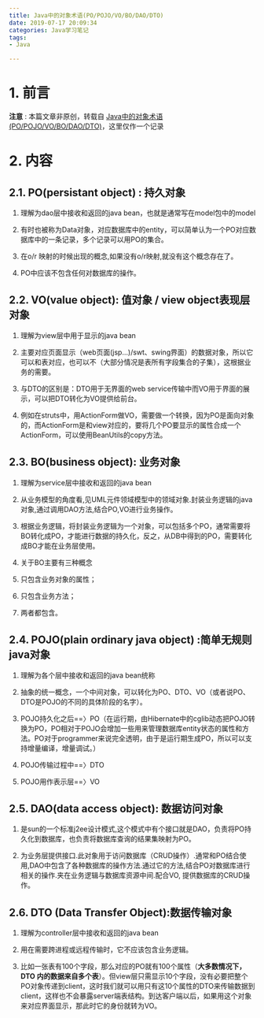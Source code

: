 ```yaml
---
title: Java中的对象术语(PO/POJO/VO/BO/DAO/DTO)
date: 2019-07-17 20:09:34
categories: Java学习笔记
tags:
- Java

---
```


# 1. 前言

**注意** : 本篇文章非原创，转载自 [Java中的对象术语(PO/POJO/VO/BO/DAO/DTO)](https://blog.csdn.net/u010297957/article/details/49817563)，这里仅作一个记录

# 2. 内容

## **2.1. PO(persistant object) : 持久对象**

1. 理解为dao层中接收和返回的java bean，也就是通常写在model包中的model

2. 有时也被称为Data对象，对应数据库中的entity，可以简单认为一个PO对应数据库中的一条记录，多个记录可以用PO的集合。

3. 在o/r 映射的时候出现的概念,如果没有o/r映射,就没有这个概念存在了。

4. PO中应该不包含任何对数据库的操作。

<!--more-->

## **2.2. VO(value object): 值对象 / view object表现层对象**

1. 理解为view层中用于显示的java bean

2. 主要对应页面显示（web页面(jsp...)/swt、swing界面）的数据对象，所以它可以和表对应，也可以不（大部分情况是表所有字段集合的子集），这根据业务的需要。

3. 与DTO的区别是：DTO用于无界面的web service传输中而VO用于界面的展示，可以把DTO转化为VO提供给前台。

4. 例如在struts中，用ActionForm做VO，需要做一个转换，因为PO是面向对象的，而ActionForm是和view对应的，要将几个PO要显示的属性合成一个ActionForm，可以使用BeanUtils的copy方法。

## **2.3. BO(business object): 业务对象**

1. 理解为service层中接收和返回的java bean

2. 从业务模型的角度看,见UML元件领域模型中的领域对象.封装业务逻辑的java对象,通过调用DAO方法,结合PO,VO进行业务操作。

3. 根据业务逻辑，将封装业务逻辑为一个对象，可以包括多个PO，通常需要将BO转化成PO，才能进行数据的持久化，反之，从DB中得到的PO，需要转化成BO才能在业务层使用。

4.  关于BO主要有三种概念
   1.  只包含业务对象的属性；  
   2.  只包含业务方法； 
   3.  两者都包含。

## **2.4. POJO(plain ordinary java object) :简单无规则java对象**

1. 理解为各个层中接收和返回的java bean统称

2. 抽象的统一概念，一个中间对象，可以转化为PO、DTO、VO（或者说PO、DTO是POJO的不同的具体阶段的名字）。

3. POJO持久化之后==〉PO（在运行期，由Hibernate中的cglib动态把POJO转换为PO，PO相对于POJO会增加一些用来管理数据库entity状态的属性和方法。PO对于programmer来说完全透明，由于是运行期生成PO，所以可以支持增量编译，增量调试。）

4. POJO传输过程中==〉DTO

5. POJO用作表示层==〉VO

## **2.5. DAO(data access object): 数据访问对象**

1. 是sun的一个标准j2ee设计模式,这个模式中有个接口就是DAO，负责将PO持久化到数据库，也负责将数据库查询的结果集映射为PO。

2. 为业务层提供接口.此对象用于访问数据库（CRUD操作）.通常和PO结合使用,DAO中包含了各种数据库的操作方法.通过它的方法,结合PO对数据库进行相关的操作.夹在业务逻辑与数据库资源中间.配合VO, 提供数据库的CRUD操作。

## **2.6. DTO (Data Transfer Object):数据传输对象**

1. 理解为controller层中接收和返回的java bean

2. 用在需要跨进程或远程传输时，它不应该包含业务逻辑。

3. 比如一张表有100个字段，那么对应的PO就有100个属性（**大多数情况下，DTO 内的数据来自多个表**）。但view层只需显示10个字段，没有必要把整个PO对象传递到client，这时我们就可以用只有这10个属性的DTO来传输数据到client，这样也不会暴露server端表结构。到达客户端以后，如果用这个对象来对应界面显示，那此时它的身份就转为VO。



